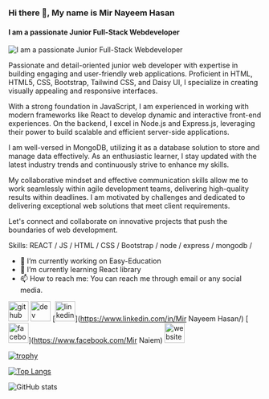 ### Hi there 👋, My name is Mir Nayeem Hasan
#### I am a passionate Junior Full-Stack Webdeveloper
![I am a passionate Junior Full-Stack Webdeveloper](https://i.ibb.co/1Rhgc69/Web-Developer-2.png)

Passionate and detail-oriented junior web developer with expertise in building engaging and user-friendly web applications. Proficient in HTML, HTML5, CSS, Bootstrap, Tailwind CSS, and Daisy UI, I specialize in creating visually appealing and responsive interfaces.

With a strong foundation in JavaScript, I am experienced in working with modern frameworks like React to develop dynamic and interactive front-end experiences. On the backend, I excel in Node.js and Express.js, leveraging their power to build scalable and efficient server-side applications.

I am well-versed in MongoDB, utilizing it as a database solution to store and manage data effectively. As an enthusiastic learner, I stay updated with the latest industry trends and continuously strive to enhance my skills.

My collaborative mindset and effective communication skills allow me to work seamlessly within agile development teams, delivering high-quality results within deadlines. I am motivated by challenges and dedicated to delivering exceptional web solutions that meet client requirements.

Let's connect and collaborate on innovative projects that push the boundaries of web development.

Skills: REACT / JS / HTML / CSS / Bootstrap / node / express / mongodb / 

- 🔭 I’m currently working on Easy-Education 
- 🌱 I’m currently learning React library 
- 📫 How to reach me: You can reach me through email or any social media. 


[<img src='https://cdn.jsdelivr.net/npm/simple-icons@3.0.1/icons/github.svg' alt='github' height='40'>](https://github.com/mirnaiem)  [<img src='https://cdn.jsdelivr.net/npm/simple-icons@3.0.1/icons/dev-dot-to.svg' alt='dev' height='40'>](https://dev.to/https://github.com/mirnaiem)  [<img src='https://cdn.jsdelivr.net/npm/simple-icons@3.0.1/icons/linkedin.svg' alt='linkedin' height='40'>](https://www.linkedin.com/in/Mir Nayeem Hasan/)  [<img src='https://cdn.jsdelivr.net/npm/simple-icons@3.0.1/icons/facebook.svg' alt='facebook' height='40'>](https://www.facebook.com/Mir Naiem)  [<img src='https://cdn.jsdelivr.net/npm/simple-icons@3.0.1/icons/icloud.svg' alt='website' height='40'>](https://mirnaiem-portfolio.netlify.app/)  

[![trophy](https://github-profile-trophy.vercel.app/?username=mirnaiem)](https://github.com/ryo-ma/github-profile-trophy)

[![Top Langs](https://github-readme-stats.vercel.app/api/top-langs/?username=mirnaiem)](https://github.com/anuraghazra/github-readme-stats)

![GitHub stats](https://github-readme-stats.vercel.app/api?username=mirnaiem&show_icons=true)  

